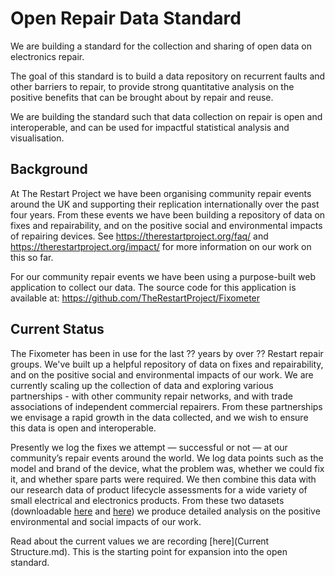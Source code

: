 # Open Repair Data Standard

We are building a standard for the collection and sharing of open data on electronics repair.  

The goal of this standard is to build a data repository on recurrent faults and other barriers to repair, to provide strong quantitative analysis on the positive benefits that can be brought about by repair and reuse.   

We are building the standard such that data collection on repair is open and interoperable, and can be used for impactful statistical analysis and visualisation.

## Background

At The Restart Project we have been organising community repair events around the UK and supporting their replication internationally over the past four years.  From these events we have been building a repository of data on fixes and repairability, and on the positive social and environmental impacts of repairing devices. See https://therestartproject.org/faq/ and https://therestartproject.org/impact/ for more information on our work on this so far.

For our community repair events we have been using a purpose-built web application to collect our data. The source code for this application is available at: https://github.com/TheRestartProject/Fixometer 

## Current Status

The Fixometer has been in use for the last ?? years by over ?? Restart repair groups. We've built up a helpful repository of data on fixes and repairability, and on the positive social and environmental impacts of our work.  We are currently scaling up the collection of data and exploring various partnerships - with other community repair networks, and with trade associations of independent commercial repairers. From these partnerships we envisage a rapid growth in the data collected, and we wish to ensure this data is open and interoperable.

Presently we log the fixes we attempt — successful or not — at our community’s repair events around the world. We log data points such as the model and brand of the device, what the problem was, whether we could fix it, and whether spare parts were required. We then combine this data with our research data of product lifecycle assessments for a wide variety of small electrical and electronics products. From these two datasets (downloadable [here](https://therestartproject.org/download-dataset/) and [here](https://docs.google.com/spreadsheets/d/1MMkPsyrI6ulWkyz6tJbXONUXiOqKWj2v-2cSPJEzuEo/edit#gid=0)) we produce detailed analysis on the positive environmental and social impacts of our work.

Read about the current values we are recording [here](Current Structure.md).  This is the starting point for expansion into the open standard.
